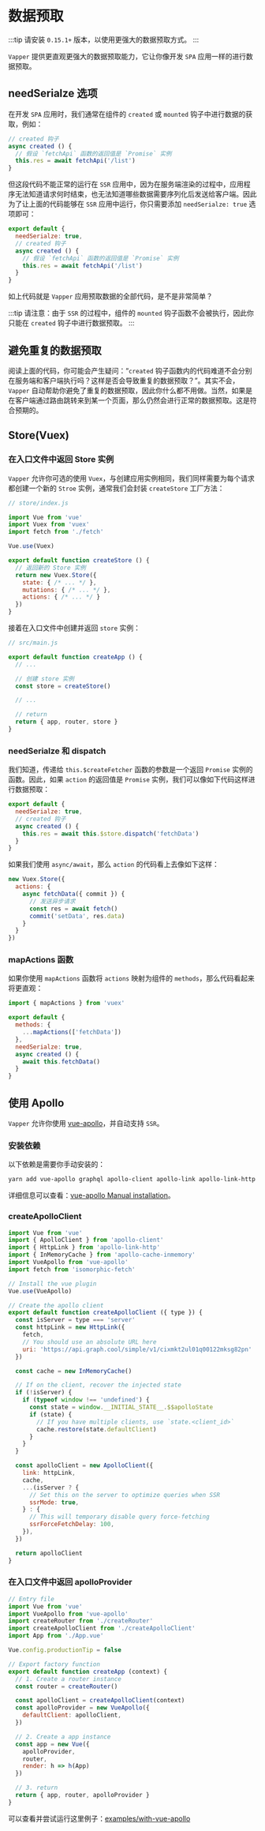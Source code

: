 # 数据预取 <Badge text="0.15.1+"/>

:::tip
请安装 `0.15.1+` 版本，以使用更强大的数据预取方式。
:::

`Vapper` 提供更直观更强大的数据预取能力，它让你像开发 `SPA` 应用一样的进行数据预取。

## needSerialze 选项

在开发 `SPA` 应用时，我们通常在组件的 `created` 或 `mounted` 钩子中进行数据的获取，例如：

```js
// created 钩子
async created () {
  // 假设 `fetchApi` 函数的返回值是 `Promise` 实例
  this.res = await fetchApi('/list')
}
```

但这段代码不能正常的运行在 `SSR` 应用中，因为在服务端渲染的过程中，应用程序无法知道请求何时结束，也无法知道哪些数据需要序列化后发送给客户端。因此为了让上面的代码能够在 `SSR` 应用中运行，你只需要添加 `needSerialze: true` 选项即可：

```js {2}
export default {
  needSerialze: true,
  // created 钩子
  async created () {
    // 假设 `fetchApi` 函数的返回值是 `Promise` 实例
    this.res = await fetchApi('/list')
  }
}
```

如上代码就是 `Vapper` 应用预取数据的全部代码，是不是非常简单？

:::tip
请注意：由于 `SSR` 的过程中，组件的 `mounted` 钩子函数不会被执行，因此你只能在 `created` 钩子中进行数据预取。
:::

## 避免重复的数据预取

阅读上面的代码，你可能会产生疑问：“`created` 钩子函数内的代码难道不会分别在服务端和客户端执行吗？这样是否会导致重复的数据预取？”。其实不会，`Vapper` 自动帮助你避免了重复的数据预取，因此你什么都不用做。当然，如果是在客户端通过路由跳转来到某一个页面，那么仍然会进行正常的数据预取。这是符合预期的。

## Store(Vuex)

### 在入口文件中返回 Store 实例

`Vapper` 允许你可选的使用 `Vuex`，与创建应用实例相同，我们同样需要为每个请求都创建一个新的 `Stroe` 实例，通常我们会封装 `createStore` 工厂方法：

```js
// store/index.js

import Vue from 'vue'
import Vuex from 'vuex'
import fetch from './fetch'

Vue.use(Vuex)

export default function createStore () {
  // 返回新的 Store 实例
  return new Vuex.Store({
    state: { /* ... */ },
    mutations: { /* ... */ },
    actions: { /* ... */ }
  })
}
```

接着在入口文件中创建并返回 `store` 实例：

```js {7,12}
// src/main.js

export default function createApp () {
  // ...

  // 创建 store 实例
  const store = createStore()

  // ...

  // return
  return { app, router, store }
}
```

### needSerialze 和 dispatch

我们知道，传递给 `this.$createFetcher` 函数的参数是一个返回 `Promise` 实例的函数。因此，如果 `action` 的返回值是 `Promise` 实例，我们可以像如下代码这样进行数据预取：

```js {2}
export default {
  needSerialze: true,
  // created 钩子
  async created () {
    this.res = await this.$store.dispatch('fetchData')
  }
}
```

如果我们使用 `async/await`，那么 `action` 的代码看上去像如下这样：

```js
new Vuex.Store({
  actions: {
    async fetchData({ commit }) {
      // 发送异步请求
      const res = await fetch()
      commit('setData', res.data)
    }
  }
})
```

### mapActions 函数

如果你使用 `mapActions` 函数将 `actions` 映射为组件的 `methods`，那么代码看起来将更直观：

```js {7,9}
import { mapActions } from 'vuex'

export default {
  methods: {
    ...mapActions(['fetchData'])
  },
  needSerialze: true,
  async created () {
    await this.fetchData()
  }
}
```

## 使用 Apollo

`Vapper` 允许你使用 [vue-apollo](https://vue-apollo.netlify.com/)，并自动支持 `SSR`。

### 安装依赖

以下依赖是需要你手动安装的：

```sh
yarn add vue-apollo graphql apollo-client apollo-link apollo-link-http apollo-cache-inmemory graphql-tag
```

详细信息可以查看：[vue-apollo Manual installation](https://vue-apollo.netlify.com/guide/installation.html#manual-installation)。

### createApolloClient

```js
import Vue from 'vue'
import { ApolloClient } from 'apollo-client'
import { HttpLink } from 'apollo-link-http'
import { InMemoryCache } from 'apollo-cache-inmemory'
import VueApollo from 'vue-apollo'
import fetch from 'isomorphic-fetch'

// Install the vue plugin
Vue.use(VueApollo)

// Create the apollo client
export default function createApolloClient ({ type }) {
  const isServer = type === 'server'
  const httpLink = new HttpLink({
    fetch,
    // You should use an absolute URL here
    uri: 'https://api.graph.cool/simple/v1/cixmkt2ul01q00122mksg82pn'
  })

  const cache = new InMemoryCache()

  // If on the client, recover the injected state
  if (!isServer) {
    if (typeof window !== 'undefined') {
      const state = window.__INITIAL_STATE__.$$apolloState
      if (state) {
        // If you have multiple clients, use `state.<client_id>`
        cache.restore(state.defaultClient)
      }
    }
  }

  const apolloClient = new ApolloClient({
    link: httpLink,
    cache,
    ...(isServer ? {
      // Set this on the server to optimize queries when SSR
      ssrMode: true,
    } : {
      // This will temporary disable query force-fetching
      ssrForceFetchDelay: 100,
    }),
  })

  return apolloClient
}
```

### 在入口文件中返回 apolloProvider

```js {3,5,15-18,22,28}
// Entry file
import Vue from 'vue'
import VueApollo from 'vue-apollo'
import createRouter from './createRouter'
import createApolloClient from './createApolloClient'
import App from './App.vue'

Vue.config.productionTip = false

// Export factory function
export default function createApp (context) {
  // 1. Create a router instance
  const router = createRouter()

  const apolloClient = createApolloClient(context)
  const apolloProvider = new VueApollo({
    defaultClient: apolloClient,
  })

  // 2. Create a app instance
  const app = new Vue({
    apolloProvider,
    router,
    render: h => h(App)
  })

  // 3. return
  return { app, router, apolloProvider }
}
```

可以查看并尝试运行这里例子：[examples/with-vue-apollo](https://github.com/vapperjs/vapper/blob/master/examples/with-vue-apollo/README.md)
